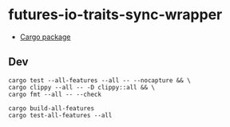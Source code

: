 # futures-io-traits-sync-wrapper

* [Cargo package](https://crates.io/crates/futures-io-traits-sync-wrapper)

## Dev

```
cargo test --all-features --all -- --nocapture && \
cargo clippy --all -- -D clippy::all && \
cargo fmt --all -- --check
```

```
cargo build-all-features
cargo test-all-features --all
```
